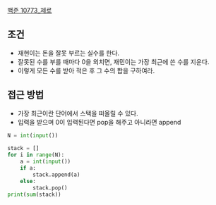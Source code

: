 [백준 10773_제로](https://www.acmicpc.net/problem/10773)



## 조건
- 재현이는 돈을 잘못 부르는 실수를 한다.
- 잘못된 수를 부를 때마다 0을 외치면, 재민이는 가장 최근에 쓴 수를 지운다.
- 이렇게 모든 수를 받아 적은 후 그 수의 합을 구하여라.


## 접근 방법
- 가장 최근이란 단어에서 스택을 떠올릴 수 있다.
- 입력을 받으며 0이 입력된다면 pop을 해주고 아니라면 append


```python
N = int(input())  
  
stack = []  
for i in range(N):  
    a = int(input())  
    if a:  
        stack.append(a)  
    else:  
        stack.pop()  
print(sum(stack))
```